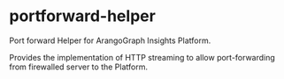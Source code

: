 # portforward-helper

Port forward Helper for ArangoGraph Insights Platform.

Provides the implementation of HTTP streaming to allow port-forwarding
from firewalled server to the Platform. 